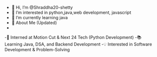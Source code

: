 - 👋 Hi, I’m @Shraddha20-shetty
- 👀 I’m interested in python,java,web development, javascript  
- 🌱 I’m currently learning java
  <br>
- 🚀 About Me (Updated)
- <br>
-🔭 Interned at Motion Cut & Next 24 Tech (Python Development)
-📚 Learning Java, DSA, and Backend Development
-💡 Interested in Software Development & Problem-Solving
<!---
Shraddha20-shetty/Shraddha20-shetty is a ✨ special ✨ repository because its `README.md` (this file) appears on your GitHub profile.
You can click the Preview link to take a look at your changes.
--->
